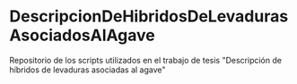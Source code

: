 # DescripcionDeHibridosDeLevadurasAsociadosAlAgave
Repositorio de los scripts utilizados en el trabajo de tesis "Descripción de híbridos de levaduras asociadas al agave"
